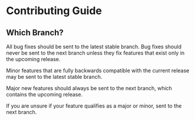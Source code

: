 # Contributing Guide

## Which Branch?

All bug fixes should be sent to the latest stable branch. Bug fixes should never be sent to the next branch unless they fix features that exist only in the upcoming release.

Minor features that are fully backwards compatible with the current release may be sent to the latest stable branch.

Major new features should always be sent to the next branch, which contains the upcoming release.

If you are unsure if your feature qualifies as a major or minor, sent to the next branch.
